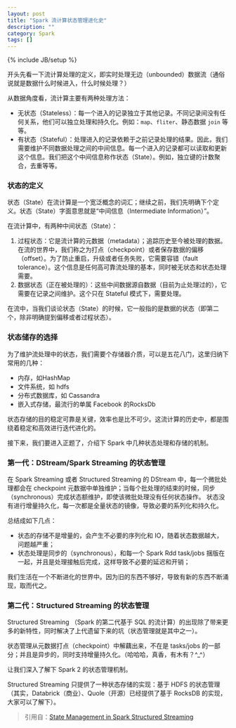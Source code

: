 ```yaml
---
layout: post
title: "Spark 流计算状态管理进化史"
description: ""
category: Spark
tags: []
---
```

{% include JB/setup %}

开头先看一下流计算处理的定义，即实时处理无边（unbounded）数据流（通俗说就是数据什么时候进入，什么时候处理？）

从数据角度看，流计算主要有两种处理方法：

- 无状态（Stateless）：每一个进入的记录独立于其他记录。不同记录间没有任何关系，他们可以独立处理和持久化。例如：`map`、`fliter`、静态数据 `join` 等等。
- 有状态（Stateful）：处理进入的记录依赖于之前记录处理的结果。因此，我们需要维护不同数据处理之间的中间信息。每一个进入的记录都可以读取和更新这个信息。我们把这个中间信息称作状态（State）。例如，独立键的计数聚合，去重等等。

### 状态的定义

状态（State）在流计算是一个宽泛概念的词汇；继续之前，我们先明确下个定义。状态（State）字面意思就是“中间信息（Intermediate Information）”。

在流计算中，有两种中间状态（State）：

1. 过程状态：它是流计算的元数据（metadata）；追踪历史至今被处理的数据。在流的世界中，我们称之为打点（checkpoint）或者保存数据的偏移（offset）。为了防止重启，升级或者任务失败，它需要容错（fault tolerance）。这个信息是任何高可靠流处理的基本，同时被无状态和状态处理需要。
2. 数据状态（正在被处理的）：这些中间数据源自数据（目前为止处理过的），它需要在记录之间维护。这个只在 Stateful 模式下，需要处理。

在流中，当我们谈论状态（State）的时候，它一般指的是数据的状态（即第二个，除非明确提到偏移或者过程状态）。

### 状态储存的选择

为了维护流处理中的状态，我们需要个存储器介质，可以是五花八门，这里归纳下常用的几种：
- 内存，如HashMap 
- 文件系统，如 hdfs
- 分布式数据库，如 Cassandra
- 嵌入式存储，最流行的单属 Facebook 的RocksDb

状态存储的目的稳定可靠是关键，效率也是比不可少。这流计算的历史中，都是围绕着稳定和高效进行迭代进化的。

接下来，我们要进入正题了，介绍下 Spark 中几种状态处理和存储的机制。

### 第一代：DStream/Spark Streaming 的状态管理

在 Spark Streaming 或者 Structured Streaming 的 DStream 中，每一个微批处理都会在 checkpoint 元数据中单独维护；当每个批处理的结束的时候，同步（synchronous）完成状态额维护，即使该微批处理没有任何状态操作。
状态没有进行增量持久化，每一次都是全量状态的镜像，导致必要的系列化和持久化。

总结成如下几点：

- 状态的存储不是增量的，会产生不必要的序列化和 IO，随着状态数据越大，问题越严重；
- 状态处理是同步的（synchronous），和每一个 Spark Rdd task/jobs 捆版在一起，并且是处理接触后完成，这样导致不必要的延迟和开销；

我们生活在一个不断进化的世界中。因为旧的东西不够好，导致有新的东西不断涌现，取而代之。

### 第二代：Structured Streaming 的状态管理

Structured Streaming （Spark 的第二代基于 SQL 的流计算）的出现除了带来更多的新特性，同时解决了上代遗留下来的坑（状态管理就是其中之一）。

状态管理从元数据打点（checkpoint）中解藕出来，不在是 tasks/jobs 的一部分；并且是异步的，同时支持增量持久化。（哈哈哈，真香，有木有？^_^）

让我们深入了解下  Spark 2 的状态管理机制。

Structured Streaming 只提供了一种状态存储的实现：基于 HDFS 的状态管理（其实，Databrick（商业）、Quole（开源）已经提供了基于 RocksDB 的实现，大家可以了解下）。


> 引用自：[State Management in Spark Structured Streaming](https://medium.com/@chandanbaranwal/state-management-in-spark-structured-streaming-aaa87b6c9d31)
